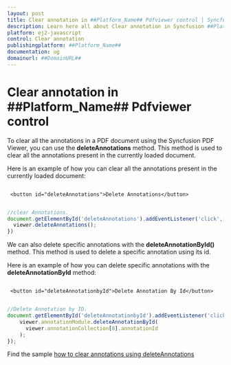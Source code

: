 ```yaml
---
layout: post
title: Clear annotation in ##Platform_Name## Pdfviewer control | Syncfusion
description: Learn here all about Clear annotation in Syncfusion ##Platform_Name## Pdfviewer control of Syncfusion Essential JS 2 and more.
platform: ej2-javascript
control: Clear annotation 
publishingplatform: ##Platform_Name##
documentation: ug
domainurl: ##DomainURL##
---
```


# Clear annotation in ##Platform_Name## Pdfviewer control

To clear all the annotations in a PDF document using the Syncfusion PDF Viewer, you can use the **deleteAnnotations** method. This method is used to clear all the annotations present in the currently loaded document.

Here is an example of how you can clear all the annotations present in the currently loaded document:

```

 <button id="deleteAnnotations">Delete Annotations</button>

```

```javascript

//clear Annotations.
document.getElementById('deleteAnnotations').addEventListener('click',()=> {
  viewer.deleteAnnotations();
})

```

We can also delete specific annotations with the **deleteAnnotationById()** method. This method is used to delete a specific annotation using its id.

Here is an example of how you can delete specific annotations with the **deleteAnnotationById** method:

```

 <button id="deleteAnnotationbyId">Delete Annotation By Id</button>

```

```javascript

//Delete Annotation by ID.
document.getElementById('deleteAnnotationbyId').addEventListener('click', () => {
    viewer.annotationModule.deleteAnnotationById(
      viewer.annotationCollection[0].annotationId
    );
});

```

Find the sample [how to clear annotations using deleteAnnotations](https://stackblitz.com/edit/js-mctbeq?file=index.js)